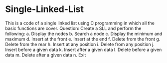 # Single-Linked-List
This is a code of a single linked list using C programming in which all the basic functions are cover.
Question: Create a SLL and perform the following:
a. Display the nodes
b. Search a node
c. Display the minimum and maximum
d. Insert at the front
e. Insert at the end
f. Delete from the front
g. Delete from the rear
h. Insert at any position
i. Delete from any position
j. Insert before a given data
k. Insert after a given data
l. Delete before a given data
m. Delete after a given data
n. Exit

